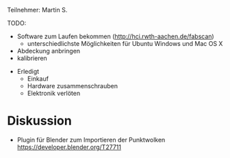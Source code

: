 Teilnehmer: Martin S.

TODO:

  - Software zum Laufen bekommen (http://hci.rwth-aachen.de/fabscan)
      - unterschiedlichste Möglichkeiten für Ubuntu Windows und Mac OS X
  - Abdeckung anbringen
  - kalibrieren

<noinclude>

  - Erledigt
      - Einkauf
      - Hardware zusammenschrauben
      - Elektronik verlöten

# Diskussion

  - Plugin für Blender zum Importieren der Punktwolken
    <https://developer.blender.org/T27711>